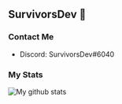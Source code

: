 ## SurvivorsDev 👋

### Contact Me
- Discord: SurvivorsDev#6040

### My Stats
![My github stats](https://github-readme-stats.vercel.app/api?username=SurvivorsDev&show_icons=true&hide_border=true)

<!--
**SurvivorsDev/SurvivorsDev** is a ✨ _special_ ✨ repository because its `README.md` (this file) appears on your GitHub profile.

Here are some ideas to get you started:

- 🔭 I’m currently working on ...
- 🌱 I’m currently learning ...
- 👯 I’m looking to collaborate on ...
- 🤔 I’m looking for help with ...
- 💬 Ask me about ...
- 📫 How to reach me: ...
- 😄 Pronouns: ...
- ⚡ Fun fact: ...
-->
